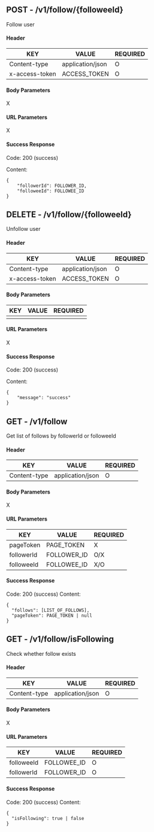 ## POST - /v1/follow/{followeeId}

Follow user

#### Header

| KEY            | VALUE            | REQUIRED |
| -------------- | ---------------- | -------- |
| Content-type   | application/json | O        |
| x-access-token | ACCESS_TOKEN     | O        |


#### Body Parameters

X

#### URL Parameters

X


#### Success Response

Code: 200 (success)

Content:
~~~
{
    "followerId": FOLLOWER_ID,
    "followeeId": FOLLOWEE_ID
}
~~~



## DELETE - /v1/follow/{followeeId}

Unfollow user

#### Header

| KEY            | VALUE            | REQUIRED |
| -------------- | ---------------- | -------- |
| Content-type   | application/json | O        |
| x-access-token | ACCESS_TOKEN     | O        |


#### Body Parameters

| KEY         | VALUE            | REQUIRED |
| ----------- | ---------------- | -------- |
|             |                  |          |


#### URL Parameters

X


#### Success Response

Code: 200 (success)

Content:
~~~
{
    "message": "success"
}
~~~



## GET - /v1/follow

Get list of follows by followerId or followeeId


#### Header

| KEY            | VALUE            | REQUIRED |
| -------------- | ---------------- | -------- |
| Content-type   | application/json | O        |

#### Body Parameters

X


#### URL Parameters

| KEY        | VALUE       | REQUIRED |
| ---------- | ----------- | -------- |
| pageToken  | PAGE_TOKEN  | X        |
| followerId | FOLLOWER_ID | O/X      |
| followeeId | FOLLOWEE_ID | X/O      |


#### Success Response

Code: 200 (success)
Content:
~~~
{
  "follows": [LIST_OF_FOLLOWS],
  "pageToken": PAGE_TOKEN | null
}
~~~



## GET - /v1/follow/isFollowing

Check whether follow exists


#### Header

| KEY          | VALUE            | REQUIRED |
| ------------ | ---------------- | -------- |
| Content-type | application/json | O        |

#### Body Parameters

X


#### URL Parameters

| KEY        | VALUE       | REQUIRED |
| ---------- | ----------- | -------- |
| followeeId | FOLLOWEE_ID | O        |
| followerId | FOLLOWER_ID | O        |


#### Success Response

Code: 200 (success)
Content:

~~~
{
  "isFollowing": true | false
}
~~~



